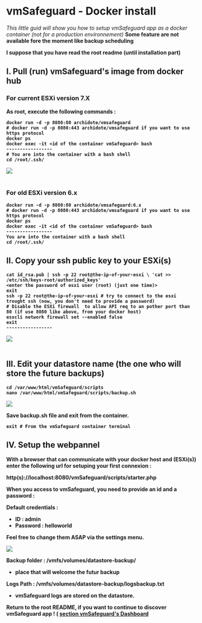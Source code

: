 # vmSafeguard - Docker install 

<em> This little guid will show you how to setup vmSafeguard app as a docker container (not for a production environnement) </em> <b>
<strong> Some feature are not available fore the moment like backup scheduling </strong>

<strong> I suppose that you have read the root readme (until installation part) </strong>

## I. Pull (run) vmSafeguard's image from docker hub 

### For current ESXi version 7.X 

As root, execute the following commands : 

```
docker run -d -p 8080:80 archidote/vmsafeguard
# docker run -d -p 8080:443 archidote/vmsafeguard if you want to use https protocol
docker ps 
docker exec -it <id of the container vmSafeguard> bash
-----------------
# You are into the container with a bash shell
cd /root/.ssh/
```
<img src="https://i.imgur.com/X9tX4RW.png"> <br> <br>

### For old ESXi version 6.x 

```
docker run -d -p 8080:80 archidote/vmsafeguard:6.x
# docker run -d -p 8080:443 archidote/vmsafeguard if you want to use https protocol
docker ps 
docker exec -it <id of the container vmSafeguard> bash
-----------------
You are into the container with a bash shell
cd /root/.ssh/
```

## II. Copy your ssh public key to your ESXi(s)

```
cat id_rsa.pub | ssh -p 22 root@the-ip-of-your-esxi \ 'cat >> /etc/ssh/keys-root/authorized_keys'
<enter the password of esxi user (root) (just one time)>
exit
ssh -p 22 root@the-ip-of-your-esxi # try to connect to the esxi trought ssh (now, you don't need to provide a password)
# Disable the ESXi firewall  to allow API req to an pother port than 80 (if use 8080 like above, from your docker host)
esxcli network firewall set --enabled false
exit
-----------------
```
<img src="https://i.imgur.com/HmYfC8T.png"> <br> <br>


## III. Edit your datastore name (the one who will store the future backups)

```
cd /var/www/html/vmSafeguard/scripts
nano /var/www/html/vmSafeguard/scripts/backup.sh
```

<img src="https://i.imgur.com/UeGaZMs.png">

Save backup.sh file and exit from the container. 

```
exit # From the vmSafeguard container terminal 
```

## IV. Setup the webpannel 

With a browser that can communicate with your docker host and (ESXi(s)) enter the following url for setuping your first connexion : 

http(s)://localhost:8080/vmSafeguard/scripts/starter.php

When you access to vmSafeguard, you need to provide an id and a password : 

Default credentials : 

- ID : admin
- Password : helloworld

Feel free to change them ASAP via the settings menu.

<img src="https://i.imgur.com/4VUeJar.png"> <br> 

Backup folder : /vmfs/volumes/datastore-backup/
- place that will welcome the futur backup 

Logs Path : /vmfs/volumes/datastore-backup/logsbackup.txt
- vmSafeguard logs are stored on the datastore.

Return to the root README, if you want to continue to discover vmSafeguard app ! ( <a href="https://github.com/archidote/vmSafeguard/#anchor-vmsafeguards-dashboard"> section vmSafeguard's Dashboard </a>


